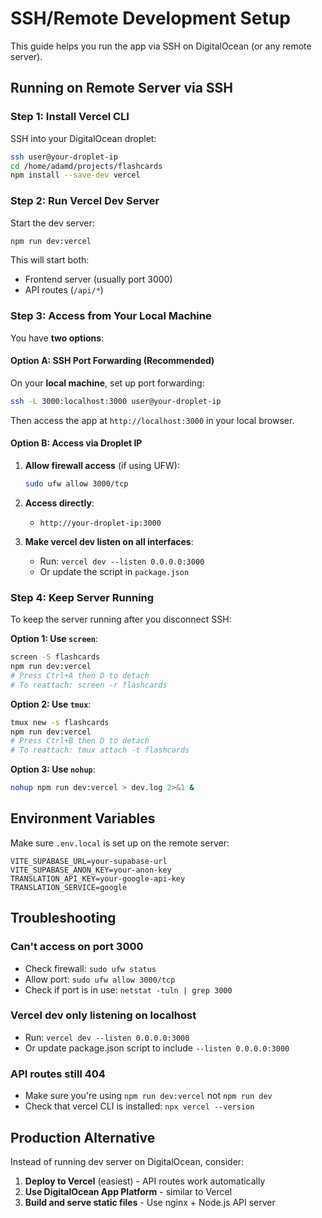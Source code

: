 # SSH/Remote Development Setup

This guide helps you run the app via SSH on DigitalOcean (or any remote server).

## Running on Remote Server via SSH

### Step 1: Install Vercel CLI

SSH into your DigitalOcean droplet:
```bash
ssh user@your-droplet-ip
cd /home/adamd/projects/flashcards
npm install --save-dev vercel
```

### Step 2: Run Vercel Dev Server

Start the dev server:
```bash
npm run dev:vercel
```

This will start both:
- Frontend server (usually port 3000)
- API routes (`/api/*`)

### Step 3: Access from Your Local Machine

You have **two options**:

#### Option A: SSH Port Forwarding (Recommended)

On your **local machine**, set up port forwarding:
```bash
ssh -L 3000:localhost:3000 user@your-droplet-ip
```

Then access the app at `http://localhost:3000` in your local browser.

#### Option B: Access via Droplet IP

1. **Allow firewall access** (if using UFW):
   ```bash
   sudo ufw allow 3000/tcp
   ```

2. **Access directly**:
   - `http://your-droplet-ip:3000`

3. **Make vercel dev listen on all interfaces**:
   - Run: `vercel dev --listen 0.0.0.0:3000`
   - Or update the script in `package.json`

### Step 4: Keep Server Running

To keep the server running after you disconnect SSH:

**Option 1: Use `screen`**:
```bash
screen -S flashcards
npm run dev:vercel
# Press Ctrl+A then D to detach
# To reattach: screen -r flashcards
```

**Option 2: Use `tmux`**:
```bash
tmux new -s flashcards
npm run dev:vercel
# Press Ctrl+B then D to detach
# To reattach: tmux attach -t flashcards
```

**Option 3: Use `nohup`**:
```bash
nohup npm run dev:vercel > dev.log 2>&1 &
```

## Environment Variables

Make sure `.env.local` is set up on the remote server:
```env
VITE_SUPABASE_URL=your-supabase-url
VITE_SUPABASE_ANON_KEY=your-anon-key
TRANSLATION_API_KEY=your-google-api-key
TRANSLATION_SERVICE=google
```

## Troubleshooting

### Can't access on port 3000
- Check firewall: `sudo ufw status`
- Allow port: `sudo ufw allow 3000/tcp`
- Check if port is in use: `netstat -tuln | grep 3000`

### Vercel dev only listening on localhost
- Run: `vercel dev --listen 0.0.0.0:3000`
- Or update package.json script to include `--listen 0.0.0.0:3000`

### API routes still 404
- Make sure you're using `npm run dev:vercel` not `npm run dev`
- Check that vercel CLI is installed: `npx vercel --version`

## Production Alternative

Instead of running dev server on DigitalOcean, consider:
1. **Deploy to Vercel** (easiest) - API routes work automatically
2. **Use DigitalOcean App Platform** - similar to Vercel
3. **Build and serve static files** - Use nginx + Node.js API server

